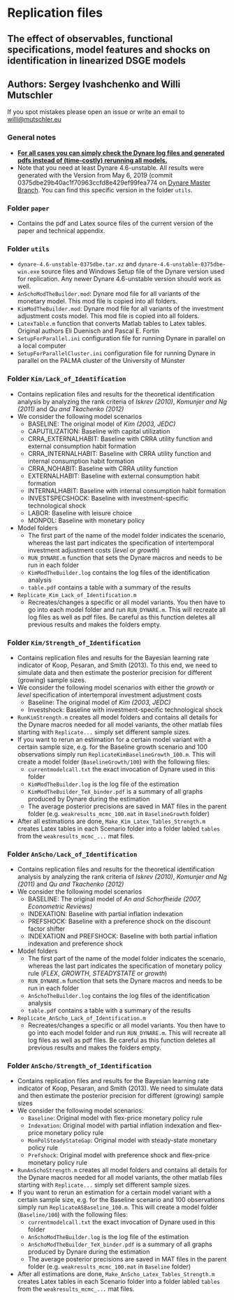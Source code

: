 # Replication files

## The effect of observables, functional specifications, model features and shocks on identification in linearized DSGE models

## Authors: Sergey Ivashchenko and Willi Mutschler
If you spot mistakes please open an issue or write an email to willi@mutschler.eu

### General notes
- <u>**For all cases you can simply check the Dynare log files and generated pdfs instead of (time-costly) rerunning all models.**</u>
- Note that you need at least Dynare 4.6-unstable. All results were generated with the Version from May 6, 2019 (commit 0375dbe29b40ac1f70963ccfd8e429ef99fea774 on [Dynare Master Branch](https://git.dynare.org/Dynare/dynare). You can find this specific version in the folder `utils`.

### Folder `paper`
- Contains the pdf and Latex source files of the current version of the paper and technical appendix.
### Folder `utils`
- `dynare-4.6-unstable-0375dbe.tar.xz` and `dynare-4.6-unstable-0375dbe-win.exe` source files and Windows Setup file of the Dynare version used for replication. Any newer Dynare 4.6-unstable version should work as well.
- `AnSchoModTheBuilder.mod`: Dynare mod file for all variants of the monetary model. This mod file is copied into all folders.
- `KimModTheBuilder.mod`: Dynare mod file for all variants of the investment adjustment costs model. This mod file is copied into all folders.
- `LatexTable.m` function that converts Matlab tables to Latex tables. Original authors Eli Duenisch and Pascal E. Fortin
- `SetupForParallel.ini` configuration file for running Dynare in parallel on a local computer
- `SetupForParallelCluster.ini` configuration file for running Dynare in parallel on the PALMA cluster of the University of Münster

### Folder `Kim/Lack_of_Identification`
- Contains replication files and results for the theoretical identification analysis by analyzing the rank criteria of *Iskrev (2010)*, *Komunjer and Ng (2011)* and *Qu and Tkachenko (2012)*
- We consider the following model scenarios
    - BASELINE: The original model of *Kim (2003, JEDC)*
    - CAPUTILIZATION: Baseline with capital utilization
    - CRRA_EXTERNALHABIT: Baseline with CRRA utility function and external consumption habit formation
    - CRRA_INTERNALHABIT: Baseline with CRRA utility function and internal consumption habit formation
    - CRRA_NOHABIT: Baseline with CRRA utility function
    - EXTERNALHABIT: Baseline with external consumption habit formation
    - INTERNALHABIT: Baseline with internal consumption habit formation
    - INVESTSPECSHOCK: Baseline with investment-specific technological shock
    - LABOR: Baseline with leisure choice
    - MONPOL: Baseline with monetary policy
- Model folders
    - The first part of the name of the model folder indicates the scenario, whereas the last part indicates the specification of intertemporal investment adjustment costs (*level* or *growth*)
    - `RUN_DYNARE.m` function that sets the Dynare macros and needs to be run in each folder
    - `KimModTheBuilder.log` contains the log files of the identification analysis
    - `table.pdf` contains a table with a summary of the results
- `Replicate_Kim_Lack_of_Identification.m`
    - Recreates/changes a specific or all model variants. You then have to go into each model folder and run `RUN_DYNARE.m`. This will recreate all log files as well as pdf files. Be careful as this function deletes all previous results and makes the folders empty.

### Folder `Kim/Strength_of_Identification`
- Contains replication files and results for the Bayesian learning rate indicator of Koop, Pesaran, and Smith (2013). To this end, we need to simulate data and then estimate the posterior precision for different (growing) sample sizes.
- We consider the following model scenarios with either the *growth* or *level* specification of intertemporal investment adjustment costs
    - Baseline: The original model of *Kim (2003, JEDC)*
    - Investshock: Baseline with investment-specific technological shock
- `RunKimStrength.m` creates all model folders and contains all details for the Dynare macros needed for all model variants, the other matlab files starting with `Replicate...` simply set different sample sizes. 
- If you want to rerun an estimation for a certain model variant with a certain sample size, e.g. for the Baseline growth scenario and 100 observations simply run `ReplicateKimBaselineGrowth_100.m`. This will create a model folder (`BaselineGrowth/100`) with the following files:
    - `currentmodelcall.txt` the exact invocation of Dynare used in this folder
    -  `KimModTheBuilder.log` is the log file of the estimation
    -  `KimModTheBuilder_TeX_binder.pdf` is a summary of all graphs produced by Dynare during the estimation
    -  The average posterior precisions are saved in MAT files in the parent folder (e.g. `weakresults_mcmc_100.mat` in `BaselineGrowth` folder)
- After all estimations are done, `Make_Kim_Latex_Tables_Strength.m` creates Latex tables in each Scenario folder into a folder labled `tables` from the `weakresults_mcmc_...` mat files.

### Folder `AnScho/Lack_of_Identification`
- Contains replication files and results for the theoretical identification analysis by analyzing the rank criteria of *Iskrev (2010)*, *Komunjer and Ng (2011)* and *Qu and Tkachenko (2012)*
- We consider the following model scenarios
    - BASELINE: The original model of *An and Schorfheide (2007, Econometric Reviews)*
    - INDEXATION: Baseline with partial inflation indexation
    - PREFSHOCK: Baseline with a preference shock on the discount factor shifter
    - INDEXATION and PREFSHOCK: Baseline with both partial inflation indexation and preference shock
- Model folders
    - The first part of the name of the model folder indicates the scenario, whereas the last part indicates the specification of monetary policy rule (*FLEX*, *GROWTH*, *STEADYSTATE* or *growth*)
    - `RUN_DYNARE.m` function that sets the Dynare macros and needs to be run in each folder
    - `AnSchoTheBuilder.log` contains the log files of the identification analysis
    - `table.pdf` contains a table with a summary of the results
- `Replicate_AnScho_Lack_of_Identification.m`
    - Recreates/changes a specific or all model variants. You then have to go into each model folder and run `RUN_DYNARE.m`. This will recreate all log files as well as pdf files. Be careful as this function deletes all previous results and makes the folders empty.

### Folder `AnScho/Strength_of_Identification`
- Contains replication files and results for the Bayesian learning rate indicator of Koop, Pesaran, and Smith (2013). We need to simulate data and then estimate the posterior precision for different (growing) sample sizes
- We consider the following model scenarios:
    - `Baseline`: Original model with flex-price monetary policy rule
    - `Indexation`: Original model with partial inflation indexation and flex-price monetary policy rule
    - `MonPolSteadyStateGap`: Original model with steady-state monetary policy rule
    - `Prefshock`: Original model with preference shock and flex-price monetary policy rule
- `RunAnSchoStrength.m` creates all model folders and contains all details for the Dynare macros needed for all model variants, the other matlab files starting with `Replicate...` simply set different sample sizes.
- If you want to rerun an estimation for a certain model variant with a certain sample size, e.g. for the Baseline scenario and 100 observations simply run `ReplicateASBaseline_100.m`. This will create a model folder (`Baseline/100`) with the following files:
    - `currentmodelcall.txt` the exact invocation of Dynare used in this folder
    -  `AnSchoModTheBuilder.log` is the log file of the estimation
    -  `AnSchoModTheBuilder_TeX_binder.pdf` is a summary of all graphs produced by Dynare during the estimation
    -  The average posterior precisions are saved in MAT files in the parent folder (e.g. `weakresults_mcmc_100.mat` in `Baseline` folder)
- After all estimations are done, `Make_AnScho_Latex_Tables_Strength.m` creates Latex tables in each Scenario folder into a folder labled `tables` from the `weakresults_mcmc_...` mat files.
